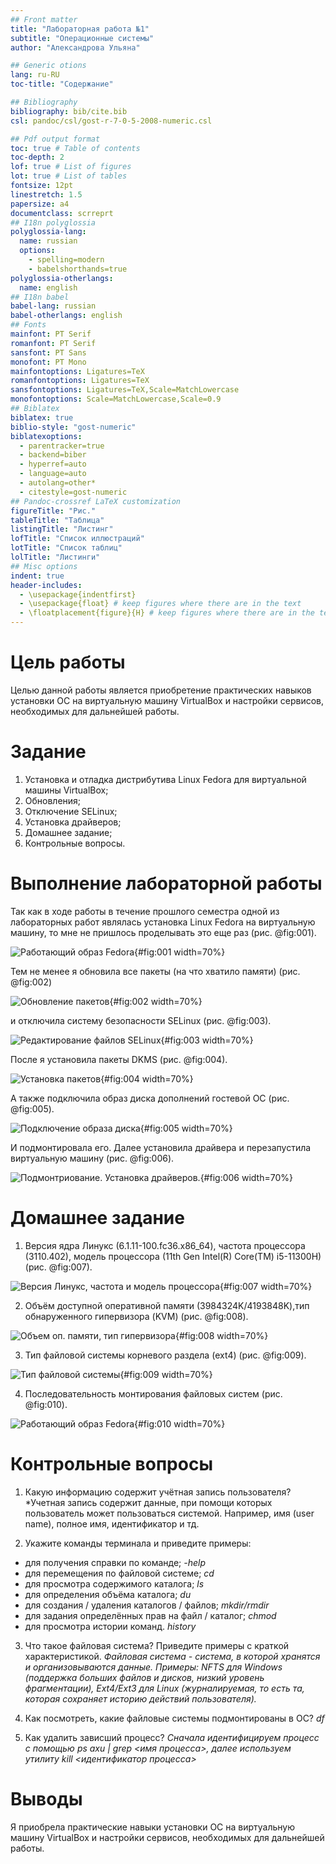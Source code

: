 ```yaml
---
## Front matter
title: "Лабораторная работа №1"
subtitle: "Операционные системы"
author: "Александрова Ульяна"

## Generic otions
lang: ru-RU
toc-title: "Содержание"

## Bibliography
bibliography: bib/cite.bib
csl: pandoc/csl/gost-r-7-0-5-2008-numeric.csl

## Pdf output format
toc: true # Table of contents
toc-depth: 2
lof: true # List of figures
lot: true # List of tables
fontsize: 12pt
linestretch: 1.5
papersize: a4
documentclass: scrreprt
## I18n polyglossia
polyglossia-lang:
  name: russian
  options:
	- spelling=modern
	- babelshorthands=true
polyglossia-otherlangs:
  name: english
## I18n babel
babel-lang: russian
babel-otherlangs: english
## Fonts
mainfont: PT Serif
romanfont: PT Serif
sansfont: PT Sans
monofont: PT Mono
mainfontoptions: Ligatures=TeX
romanfontoptions: Ligatures=TeX
sansfontoptions: Ligatures=TeX,Scale=MatchLowercase
monofontoptions: Scale=MatchLowercase,Scale=0.9
## Biblatex
biblatex: true
biblio-style: "gost-numeric"
biblatexoptions:
  - parentracker=true
  - backend=biber
  - hyperref=auto
  - language=auto
  - autolang=other*
  - citestyle=gost-numeric
## Pandoc-crossref LaTeX customization
figureTitle: "Рис."
tableTitle: "Таблица"
listingTitle: "Листинг"
lofTitle: "Список иллюстраций"
lotTitle: "Список таблиц"
lolTitle: "Листинги"
## Misc options
indent: true
header-includes:
  - \usepackage{indentfirst}
  - \usepackage{float} # keep figures where there are in the text
  - \floatplacement{figure}{H} # keep figures where there are in the text
---
```


# Цель работы

Целью данной работы является приобретение практических навыков установки ОС на виртуальную машину VirtualBox и настройки сервисов, необходимых для дальнейшей работы.

# Задание

1. Установка и отладка дистрибутива Linux Fedora для виртуальной машины VirtualBox;
2. Обновления;
3. Отключение SELinux;
4. Установка драйверов;
5. Домашнее задание;
6. Контрольные вопросы.

# Выполнение лабораторной работы

Так как в ходе работы в течение прошлого семестра одной из лабораторных работ являлась установка Linux Fedora на виртуальную машину, то мне не пришлось проделывать это еще раз (рис. @fig:001).

![Работающий образ Fedora](/home/yana/image/1.PNG){#fig:001 width=70%}

Тем не менее я обновила все пакеты (на что хватило памяти) (рис. @fig:002) 

![Обновление пакетов](/home/yana/image/2.PNG){#fig:002 width=70%}

и отключила систему безопасности SELinux (рис. @fig:003).

![Редактирование файлов SELinux](/home/yana/image/4.PNG){#fig:003 width=70%}

После я установила пакеты DKMS (рис. @fig:004).

![Установка пакетов](/home/yana/image/6.PNG){#fig:004 width=70%}

А также подключила образ диска дополнений гостевой ОС (рис. @fig:005).

![Подключение образа диска](/home/yana/image/7.PNG){#fig:005 width=70%}

И подмонтировала его. Далее установила драйвера и перезапустила виртуальную машину (рис. @fig:006).

![Подмонтриование. Установка драйверов.](/home/yana/image/8.PNG){#fig:006 width=70%}

# Домашнее задание

1. Версия ядра Линукс (6.1.11-100.fc36.x86_64), частота процессора (3110.402), модель процессора (11th Gen Intel(R) Core(TM) i5-11300H) (рис. @fig:007).

![Версия Линукс, частота и модель процессора](/home/yana/image/9.PNG){#fig:007 width=70%}

2. Объём доступной оперативной памяти (3984324K/4193848K),тип обнаруженного гипервизора (KVM) (рис. @fig:008).

![Объем оп. памяти, тип гипервизора](/home/yana/image/10.PNG){#fig:008 width=70%}

3. Тип файловой системы корневого раздела (ext4) (рис. @fig:009).

![Тип файловой системы](/home/yana/image/11.PNG){#fig:009 width=70%}

4. Последовательность монтирования файловых систем (рис. @fig:010).

![Работающий образ Fedora](/home/yana/image/12.PNG){#fig:010 width=70%}

# Контрольные вопросы

1. Какую информацию содержит учётная запись пользователя?
*Учетная запись содержит данные, при помощи которых пользователь может пользоваться системой. Например, имя (user name), полное имя, идентификатор и тд.

2. Укажите команды терминала и приведите примеры:

- для получения справки по команде;
*-help*
- для перемещения по файловой системе;
*cd*
- для просмотра содержимого каталога;
*ls*
- для определения объёма каталога;
*du*
- для создания / удаления каталогов / файлов;
*mkdir/rmdir*
- для задания определённых прав на файл / каталог;
*chmod*
- для просмотра истории команд.
*history*

3. Что такое файловая система? Приведите примеры с краткой характеристикой.
*Файловая система - система, в которой хранятся и организовываются данные. Примеры: NFTS для Windows (поддержка больших файлов и дисков, низкий уровень фрагментации), Ext4/Ext3 для Linux (журналируемая, то есть та, которая сохраняет историю действий пользователя).*

4. Как посмотреть, какие файловые системы подмонтированы в ОС?
*df*

5. Как удалить зависший процесс?
*Сначала идентифицируем процесс с помощью *ps axu | grep <имя процесса>*, далее используем утилиту *kill <идентификатор процесса>**

# Выводы

Я приобрела практические навыки установки ОС на виртуальную машину VirtualBox и настройки сервисов, необходимых для дальнейшей работы.

